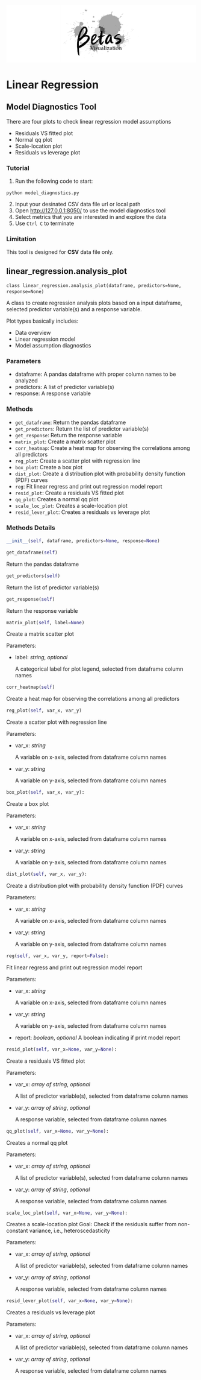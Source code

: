 ![logo](../../docs/logo_white.png)
# Linear Regression

## Model Diagnostics Tool

There are four plots to check linear regression model assumptions
- Residuals VS fitted plot
- Normal qq plot
- Scale-location plot
- Residuals vs leverage plot

### Tutorial
1. Run the following code to start:
```
python model_diagnostics.py
```
2. Input your desinated CSV data file url or local path
3. Open <http://127.0.0.1:8050/> to use the model diagnostics tool
4. Select metrics that you are interested in and explore the data
5. Use `Ctrl C` to terminate

### Limitation
This tool is designed for **CSV** data file only.

## linear_regression.analysis_plot

```
class linear_regression.analysis_plot(dataframe, predictors=None, response=None)
```
A class to create regression analysis plots based on a input dataframe, selected predictor variable(s) and a response variable.

Plot types basically includes:
- Data overview
- Linear regression model
- Model assumption diagnostics

### Parameters
- dataframe: A pandas dataframe with proper column names to be analyzed
- predictors: A list of predictor variable(s)
- response: A response variable

### Methods
- `get_dataframe`: Return the pandas dataframe
- `get_predictors`: Return the list of predictor variable(s)
- `get_response`: Return the response variable
- `matrix_plot`: Create a matrix scatter plot
- `corr_heatmap`: Create a heat map for observing the correlations among all predictors
- `reg_plot`: Create a scatter plot with regression line
- `box_plot`: Create a box plot
- `dist_plot`: Create a distribution plot with probability density function (PDF) curves
- `reg`: Fit linear regress and print out regression model report
- `resid_plot`: Create a residuals VS fitted plot
- `qq_plot`: Creates a normal qq plot
- `scale_loc_plot`: Creates a scale-location plot
- `resid_lever_plot`: Creates a residuals vs leverage plot

### Methods Details

```python
__init__(self, dataframe, predictors=None, response=None)
```

```python
get_dataframe(self)
```
Return the pandas dataframe

```python
get_predictors(self)
```
Return the list of predictor variable(s)

```python
get_response(self)
```
Return the response variable

```python
matrix_plot(self, label=None)
```
Create a matrix scatter plot

Parameters:
- label: *string*, *optional*

    A categorical label for plot legend, selected from dataframe column names

```python
corr_heatmap(self)
```
Create a heat map for observing the correlations among all predictors

```python
reg_plot(self, var_x, var_y)
```
Create a scatter plot with regression line

Parameters:
- var_x: *string*

    A variable on x-axis, selected from dataframe column names
- var_y: *string*

    A variable on y-axis, selected from dataframe column names

```python
box_plot(self, var_x, var_y):
```
Create a box plot

Parameters:
- var_x: *string*

    A variable on x-axis, selected from dataframe column names
- var_y: *string*

    A variable on y-axis, selected from dataframe column names

```python
dist_plot(self, var_x, var_y):
```
Create a distribution plot with probability density function (PDF) curves

Parameters:
- var_x: *string*

    A variable on x-axis, selected from dataframe column names
- var_y: *string*

    A variable on y-axis, selected from dataframe column names

```python
reg(self, var_x, var_y, report=False):
```
Fit linear regress and print out regression model report

Parameters:
- var_x: *string*

    A variable on x-axis, selected from dataframe column names
- var_y: *string*

    A variable on y-axis, selected from dataframe column names
- report: *boolean*, *optional*
    A boolean indicating if print model report

```python
resid_plot(self, var_x=None, var_y=None):
```
Create a residuals VS fitted plot

Parameters:
- var_x: *array of string*, *optional*

    A list of predictor variable(s), selected from dataframe column names
- var_y: *array of string*, *optional*

    A response variable, selected from dataframe column names

```python
qq_plot(self, var_x=None, var_y=None):
```
Creates a normal qq plot

Parameters:
- var_x: *array of string*, *optional*

    A list of predictor variable(s), selected from dataframe column names
- var_y: *array of string*, *optional*

    A response variable, selected from dataframe column names
    
```python
scale_loc_plot(self, var_x=None, var_y=None):
```
Creates a scale-location plot
Goal: Check if the residuals suffer from non-constant variance, i.e., heteroscedasticity

Parameters:
- var_x: *array of string*, *optional*

    A list of predictor variable(s), selected from dataframe column names
- var_y: *array of string*, *optional*

    A response variable, selected from dataframe column names

```python
resid_lever_plot(self, var_x=None, var_y=None):
```
Creates a residuals vs leverage plot

Parameters:
- var_x: *array of string*, *optional*

    A list of predictor variable(s), selected from dataframe column names
- var_y: *array of string*, *optional*

    A response variable, selected from dataframe column names
